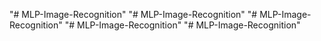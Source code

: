 "# MLP-Image-Recognition" 
"# MLP-Image-Recognition" 
"# MLP-Image-Recognition" 
"# MLP-Image-Recognition" 
"# MLP-Image-Recognition" 
